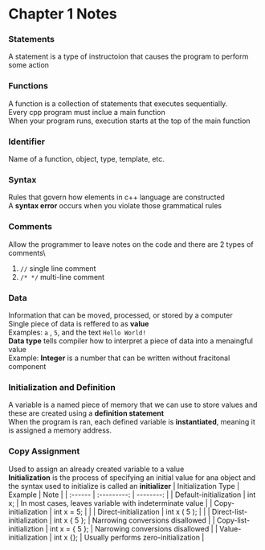 # Chapter 1 Notes

### Statements
A statement is a type of instructoion that causes the program to perform some action

### Functions
A function is a collection of statements that executes sequentially.\
Every cpp program must inclue a main function\
When your program runs, execution starts at the top of the main function

### Identifier
Name of a function, object, type, template, etc.

### Syntax
Rules that govern how elements in c++ language are constructed\
A __syntax error__ occurs when you violate those grammatical rules


### Comments
Allow the programmer to leave notes on the code and there are 2 types of comments\
1. `//` single line comment
1. `/* */` multi-line comment

### Data
Information that can be moved, processed, or stored by a computer\
Single piece of data is reffered to as __value__\
Examples: `a` , `5`, and the text `Hello World!`\
__Data type__ tells compiler how to interpret a piece of data into a menaingful value\
Example: __Integer__ is a number that can be written without fracitonal component

### Initialization and Definition
A variable is a named piece of memory that we can use to store values and these are created using a __definition statement__\
When the program is ran, each defined variable is __instantiated__, meaning it is assigned a memory address.

### Copy Assignment
Used to assign an already created variable to a value \
__Initialization__ is the process of specifying an initial value for ana object and the syntax used to initialize is called an __initializer__
| Initialization Type | Example | Note |
| :------ | :---------: | --------: |
| Default-initialization | int x; | In most cases, leaves variable with indeterminate value |
| Copy-initialization | int x = 5; |  |
| Direct-initialization | int x ( 5 ); |  |
| Direct-list-initialization | int x { 5 }; | Narrowing conversions disallowed |
| Copy-list-initializtion | int x = { 5 }; | Narrowing conversions disallowed  |
| Value-initialization | int x {}; | Usually performs zero-initialization |

